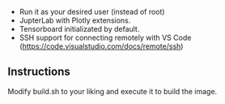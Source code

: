 - Run it as your desired user (instead of root)
- JupterLab with Plotly extensions.
- Tensorboard initializated by default.
- SSH support for connecting remotely with VS Code (https://code.visualstudio.com/docs/remote/ssh)

## Instructions
Modify build.sh to your liking and execute it to build the image.
